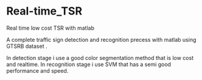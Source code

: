 # Real-time_TSR
Real time low cost TSR with matlab

A complete traffic sign detection and recognition precess with matlab using GTSRB dataset .

In detection stage i use a good color segmentation method that is low cost and realtime.
In recognition stage i use SVM that has a semi good performance and speed.
